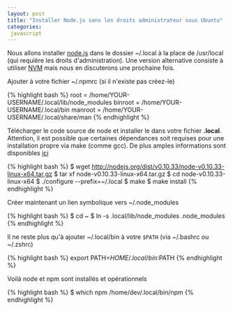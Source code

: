 ```yaml
---
layout: post
title: "Installer Node.js sans les droits administrateur sous Ubuntu"
categories:
 javascript
---
```


Nous allons installer [node.js](http://nodejs.org/) dans le dossier ~/.local à la place de /usr/local (qui requière les droits d'administration). Une version alternative consiste à utiliser [NVM](https://github.com/creationix/nvm) mais nous en discuterons une prochaine fois.

Ajouter à votre fichier ~/.npmrc (si il n'existe pas créez-le)

{% highlight bash %}
root    = /home/YOUR-USERNAME/.local/lib/node_modules
binroot = /home/YOUR-USERNAME/.local/bin
manroot = /home/YOUR-USERNAME/.local/share/man
{% endhighlight %}

Télécharger le code source de node et installer le dans votre fichier __.local__. Attention, il est possible que certaines dépendances soit requises pour une installation propre via make (comme gcc). De plus amples informations sont disponibles [ici](https://help.ubuntu.com/community/CompilingEasyHowTo)

{% highlight bash %}
$ wget http://nodejs.org/dist/v0.10.33/node-v0.10.33-linux-x64.tar.gz
$ tar xf node-v0.10.33-linux-x64.tar.gz
$ cd node-v0.10.33-linux-x64
$ ./configure --prefix=~/.local
$ make
$ make install
{% endhighlight %}

Créer maintenant un lien symbolique vers ~/.node_modules

{% highlight bash %}
$ cd ~
$ ln -s .local/lib/node_modules .node_modules
{% endhighlight %}

Il ne reste plus qu'à ajouter ~/.local/bin à votre `$PATH` (via ~/.bashrc ou ~/.zshrc)

{% highlight bash %}
export PATH=$HOME/.local/bin:$PATH
{% endhighlight %}

Voilà node et npm sont installés et opérationnels

{% highlight bash %}
$ which npm
/home/dev/.local/bin/npm
{% endhighlight %}
